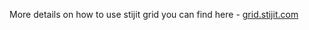 More details on how to use stijit grid you can find here - <a href="http://grid.stijit.com/">grid.stijit.com</a>